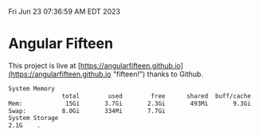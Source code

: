 Fri Jun 23 07:36:59 AM EDT 2023

# Angular Fifteen


This project is live at [https://angularfifteen.github.io](https://angularfifteen.github.io "fifteen!") thanks to Github.

```bash
System Memory
               total        used        free      shared  buff/cache   available
Mem:            15Gi       3.7Gi       2.3Gi       493Mi       9.3Gi        10Gi
Swap:          8.0Gi       334Mi       7.7Gi
System Storage
2.1G	.
```
